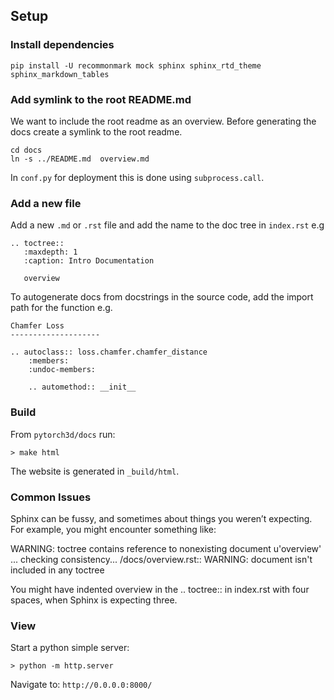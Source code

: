 ## Setup

### Install dependencies

```
pip install -U recommonmark mock sphinx sphinx_rtd_theme sphinx_markdown_tables
```

### Add symlink to the root README.md

We want to include the root readme as an overview. Before generating the docs create a symlink to the root readme.

```
cd docs
ln -s ../README.md  overview.md
```

In `conf.py` for deployment this is done using `subprocess.call`.

### Add a new file

Add a new `.md` or `.rst` file and add the name to the doc tree in `index.rst` e.g

```
.. toctree::
   :maxdepth: 1
   :caption: Intro Documentation

   overview
```

To autogenerate docs from docstrings in the source code, add the import path for the function e.g.

```
Chamfer Loss
--------------------

.. autoclass:: loss.chamfer.chamfer_distance
    :members:
    :undoc-members:

    .. automethod:: __init__

````

### Build

From `pytorch3d/docs` run:

```
> make html
```

The website is generated in `_build/html`.

### Common Issues

Sphinx can be fussy, and sometimes about things you weren’t expecting. For example, you might encounter something like:

WARNING: toctree contains reference to nonexisting document u'overview'
...
checking consistency...
<pytorch3d>/docs/overview.rst::
WARNING: document isn't included in any toctree

You might have indented overview in the .. toctree:: in index.rst with four spaces, when Sphinx is expecting three.


### View

Start a python simple server:

```
> python -m http.server
```

Navigate to: `http://0.0.0.0:8000/`
